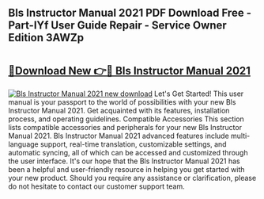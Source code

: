 ## Bls Instructor Manual 2021 PDF Download Free - Part-IYf User Guide Repair - Service Owner Edition 3AWZp

# <h2><a href="http://bc35081.oget.top/?id=Bls+Instructor+Manual+2021">🔗Download New 👉🔴 Bls Instructor Manual 2021</a></h2>

[![Bls Instructor Manual 2021 new download](https://i.imgur.com/5g1atiW.png)](http://bc35081.oget.top/?id=Bls+Instructor+Manual+2021)
Let's Get Started! This user manual is your passport to the world of possibilities with your new Bls Instructor Manual 2021. Get acquainted with its features, installation process, and operating guidelines. Compatible Accessories This section lists compatible accessories and peripherals for your new Bls Instructor Manual 2021. Bls Instructor Manual 2021 advanced features include multi-language support, real-time translation, customizable settings, and automatic syncing, all of which can be accessed and customized through the user interface. It's our hope that the Bls Instructor Manual 2021 has been a helpful and user-friendly resource in helping you get started with your new product. Should you require any assistance or clarification, please do not hesitate to contact our customer support team.
